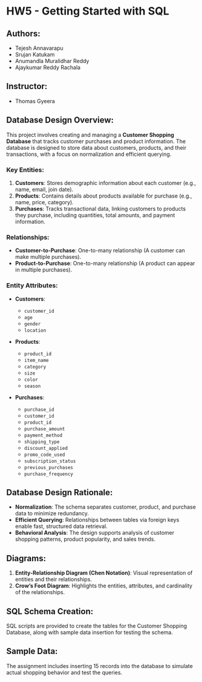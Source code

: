 # HW5 - Getting Started with SQL

## Authors:
- Tejesh Annavarapu
- Srujan Katukam
- Anumandla Muralidhar Reddy
- Ajaykumar Reddy Rachala

## Instructor:
- Thomas Gyeera

## Database Design Overview:
This project involves creating and managing a **Customer Shopping Database** that tracks customer purchases and product information. The database is designed to store data about customers, products, and their transactions, with a focus on normalization and efficient querying.

### Key Entities:
1. **Customers**: Stores demographic information about each customer (e.g., name, email, join date).
2. **Products**: Contains details about products available for purchase (e.g., name, price, category).
3. **Purchases**: Tracks transactional data, linking customers to products they purchase, including quantities, total amounts, and payment information.

### Relationships:
- **Customer-to-Purchase**: One-to-many relationship (A customer can make multiple purchases).
- **Product-to-Purchase**: One-to-many relationship (A product can appear in multiple purchases).

### Entity Attributes:
- **Customers**: 
    - `customer_id`
    - `age`
    - `gender`
    - `location`
  
- **Products**:
    - `product_id`
    - `item_name`
    - `category`
    - `size`
    - `color`
    - `season`
  
- **Purchases**:
    - `purchase_id`
    - `customer_id`
    - `product_id`
    - `purchase_amount`
    - `payment_method`
    - `shipping_type`
    - `discount_applied`
    - `promo_code_used`
    - `subscription_status`
    - `previous_purchases`
    - `purchase_frequency`

## Database Design Rationale:
- **Normalization**: The schema separates customer, product, and purchase data to minimize redundancy.
- **Efficient Querying**: Relationships between tables via foreign keys enable fast, structured data retrieval.
- **Behavioral Analysis**: The design supports analysis of customer shopping patterns, product popularity, and sales trends.

## Diagrams:
1. **Entity-Relationship Diagram (Chen Notation)**: Visual representation of entities and their relationships.
2. **Crow’s Foot Diagram**: Highlights the entities, attributes, and cardinality of the relationships.

## SQL Schema Creation:
SQL scripts are provided to create the tables for the Customer Shopping Database, along with sample data insertion for testing the schema.

## Sample Data:
The assignment includes inserting 15 records into the database to simulate actual shopping behavior and test the queries.
